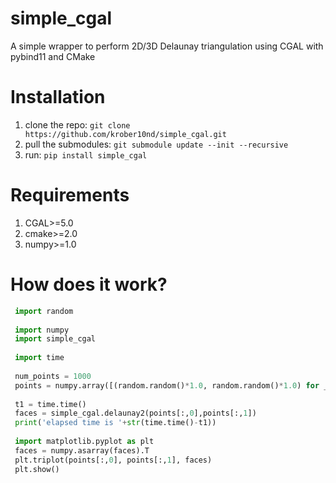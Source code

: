 # simple_cgal
A simple wrapper to perform 2D/3D Delaunay triangulation using CGAL with pybind11 and CMake

# Installation
1. clone the repo: ```git clone https://github.com/krober10nd/simple_cgal.git```
2. pull the submodules: ```git submodule update --init --recursive```
3. run: ```pip install simple_cgal```

# Requirements 
1. CGAL>=5.0 
2. cmake>=2.0
3. numpy>=1.0

# How does it work?

```python
 import random
 
 import numpy
 import simple_cgal
 
 import time
 
 num_points = 1000
 points = numpy.array([(random.random()*1.0, random.random()*1.0) for _ in range(num_points)])
 
 t1 = time.time()
 faces = simple_cgal.delaunay2(points[:,0],points[:,1])
 print('elapsed time is '+str(time.time()-t1))
 
 import matplotlib.pyplot as plt
 faces = numpy.asarray(faces).T
 plt.triplot(points[:,0], points[:,1], faces)
 plt.show()
```

